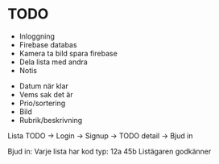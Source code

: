 #  TODO

* Inloggning
* Firebase databas
* Kamera ta bild spara firebase
* Dela lista med andra
* Notis 

- Datum när klar
- Vems sak det är 
- Prio/sortering
- Bild
- Rubrik/beskrivning


Lista TODO -> Login -> Signup
                    -> TODO detail
                    -> Bjud in


Bjud in:
Varje lista har kod typ: 12a 45b
Listägaren godkänner



